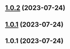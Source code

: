 ## [1.0.2](https://github.com/bconnorwhite/root-pkg-json/compare/v1.0.1...v1.0.2) (2023-07-24)



## [1.0.1](https://github.com/bconnorwhite/root-pkg-json/compare/v1.0.0...v1.0.1) (2023-07-24)



## 1.0.1 (2023-07-24)



